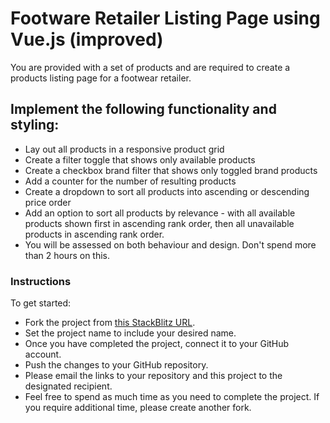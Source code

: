 # Footware Retailer Listing Page using Vue.js (improved)

You are provided with a set of products and are required to create a products listing page for a footwear retailer. 

## Implement the following functionality and styling:

- Lay out all products in a responsive product grid
- Create a filter toggle that shows only available products
- Create a checkbox brand filter that shows only toggled brand products
- Add a counter for the number of resulting products
- Create a dropdown to sort all products into ascending or descending price order
- Add an option to sort all products by relevance - with all available products shown first in ascending rank order, then all unavailable products in ascending rank order.
- You will be assessed on both behaviour and design. Don't spend more than 2 hours on this.

### Instructions
To get started:

- Fork the project from [this StackBlitz URL](https://stackblitz.com/edit/vue-hulla-ta).
- Set the project name to include your desired name.
- Once you have completed the project, connect it to your GitHub account.
- Push the changes to your GitHub repository.
- Please email the links to your repository and this project to the designated recipient.
- Feel free to spend as much time as you need to complete the project. If you require additional time, please create another fork.

